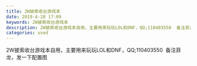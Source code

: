 ```yaml
---
title: 2W披索收台游戏本
date: 2019-4-20 17:09
keywords: 2W披索收台游戏本
description: 2W披索收台游戏本自用，主要用来玩玩LOL和DNF，QQ;110403550  备注菲龙，发一下配置图
categories: used
---
```

<td class="t_f" id="postmessage_3562517">

2W披索收台游戏本自用，主要用来玩玩LOL和DNF，QQ;110403550  备注菲龙，发一下配置图</td>
